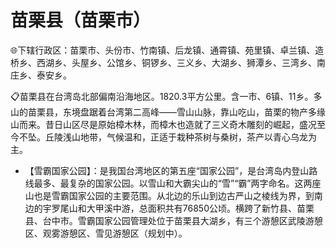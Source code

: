 # 苗栗县（苗栗市）
🌐下辖行政区：苗栗市、头份市、竹南镇、后龙镇、通霄镇、苑里镇、卓兰镇、造桥乡、西湖乡、头屋乡、公馆乡、铜锣乡、三义乡、大湖乡、狮潭乡、三湾乡、南庄乡、泰安乡。  
  
📋苗栗县在台湾岛北部偏南沿海地区。1820.3平方公里。含一市、6镇、11乡。多山的苗栗县，东境盘踞着台湾第二高峰——雪山山脉，靠山吃山，苗栗的物产多缘山而来。昔日山区尽是原始樟木林，而樟木也造就了三义奇木雕刻的崛起，盛况至今不坠。丘陵浅山地带，气候温和，正适于栽种茶树与桑树，茶产以青心乌龙为主。   
  
* 【雪霸国家公园】：是我国台湾地区的第五座“国家公园”，是台湾岛内登山路线最多、最复杂的国家公园。以雪山和大霸尖山的“雪”“霸”两字命名。这两座山也是雪霸国家公园的主要范围。从北边的乐山到边古严山之棱线为界，到南边的宇罗尾山和大甲溪中游，总面积共有76850公顷。横跨了新竹县、苗栗县、台中市。雪霸国家公园管理处位于苗栗县大湖乡，有三个游憩区武陵游憩区、观雾游憩区、雪见游憩区（规划中）。